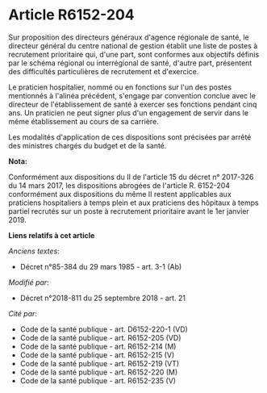 # Article R6152-204

Sur proposition des directeurs généraux d'agence régionale de santé, le directeur général du centre national de gestion
établit une liste de postes à recrutement prioritaire qui, d'une part, sont conformes aux objectifs définis par le schéma
régional ou interrégional de santé, d'autre part, présentent des difficultés particulières de recrutement et d'exercice.

Le praticien hospitalier, nommé ou en fonctions sur l'un des postes mentionnés à l'alinéa précédent, s'engage par convention
conclue avec le directeur de l'établissement de santé à exercer ses fonctions pendant cinq ans. Un praticien ne peut signer
plus d'un engagement de servir dans le même établissement au cours de sa carrière.

Les modalités d'application de ces dispositions sont précisées par arrêté des ministres chargés du budget et de la santé.

**Nota:**

Conformément aux dispositions du II de l'article 15 du décret n° 2017-326 du 14 mars 2017, les dispositions abrogées de
l'article R. 6152-204 conformément aux dispositions du même II restent applicables aux praticiens hospitaliers à temps plein
et aux praticiens des hôpitaux à temps partiel recrutés sur un poste à recrutement prioritaire avant le 1er janvier 2019.

**Liens relatifs à cet article**

_Anciens textes_:

  - Décret n°85-384 du 29 mars 1985 - art. 3-1 (Ab)

_Modifié par_:

  - Décret n°2018-811 du 25 septembre 2018 - art. 21

_Cité par_:

  - Code de la santé publique - art. D6152-220-1 (VD)
  - Code de la santé publique - art. R6152-205 (VD)
  - Code de la santé publique - art. R6152-214 (M)
  - Code de la santé publique - art. R6152-215 (V)
  - Code de la santé publique - art. R6152-219 (VT)
  - Code de la santé publique - art. R6152-220 (M)
  - Code de la santé publique - art. R6152-235 (V)
